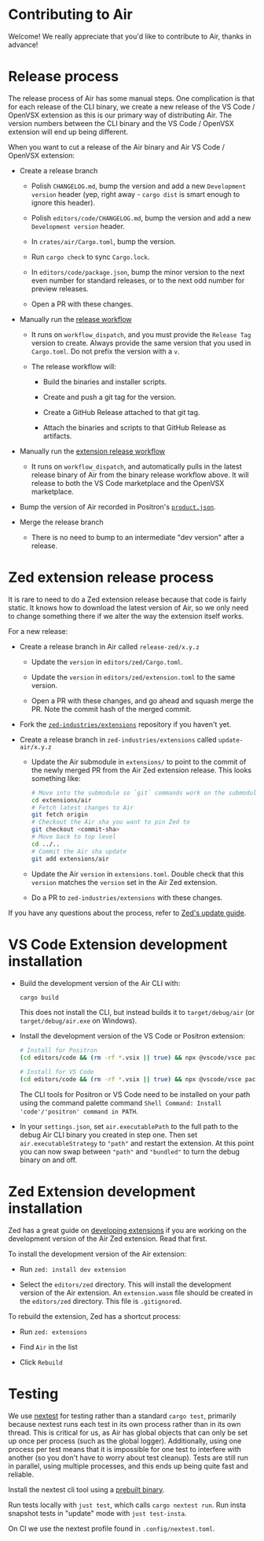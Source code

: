# Contributing to Air

Welcome! We really appreciate that you'd like to contribute to Air, thanks in advance!

# Release process

The release process of Air has some manual steps. One complication is that for each release of the CLI binary, we create a new release of the VS Code / OpenVSX extension as this is our primary way of distributing Air. The version numbers between the CLI binary and the VS Code / OpenVSX extension will end up being different.

When you want to cut a release of the Air binary and Air VS Code / OpenVSX extension:

-   Create a release branch

    -   Polish `CHANGELOG.md`, bump the version and add a new `Development version` header (yep, right away - `cargo dist` is smart enough to ignore this header).

    -   Polish `editors/code/CHANGELOG.md`, bump the version and add a new `Development version` header.

    -   In `crates/air/Cargo.toml`, bump the version.

    -   Run `cargo check` to sync `Cargo.lock`.

    -   In `editors/code/package.json`, bump the minor version to the next even number for standard releases, or to the next odd number for preview releases.

    -   Open a PR with these changes.

-   Manually run the [release workflow](https://github.com/posit-dev/air/actions/workflows/release.yml)

    -   It runs on `workflow_dispatch`, and you must provide the `Release Tag` version to create. Always provide the same version that you used in `Cargo.toml`. Do not prefix the version with a `v`.

    -   The release workflow will:

        -   Build the binaries and installer scripts.

        -   Create and push a git tag for the version.

        -   Create a GitHub Release attached to that git tag.

        -   Attach the binaries and scripts to that GitHub Release as artifacts.

-   Manually run the [extension release workflow](https://github.com/posit-dev/air/actions/workflows/release-vscode.yml)

    -   It runs on `workflow_dispatch`, and automatically pulls in the latest release binary of Air from the binary release workflow above. It will release to both the VS Code marketplace and the OpenVSX marketplace.

-   Bump the version of Air recorded in Positron's [`product.json`](https://github.com/posit-dev/positron/blob/main/product.json).

-   Merge the release branch

    -   There is no need to bump to an intermediate "dev version" after a release.

# Zed extension release process

It is rare to need to do a Zed extension release because that code is fairly static. It knows how to download the latest version of Air, so we only need to change something there if we alter the way the extension itself works.

For a new release:

-   Create a release branch in Air called `release-zed/x.y.z`

    -   Update the `version` in `editors/zed/Cargo.toml`.

    -   Update the `version` in `editors/zed/extension.toml` to the same version.

    -   Open a PR with these changes, and go ahead and squash merge the PR. Note the commit hash of the merged commit.

-   Fork the [`zed-industries/extensions`](https://github.com/zed-industries/extensions) repository if you haven't yet.

-   Create a release branch in `zed-industries/extensions` called `update-air/x.y.z`

    -   Update the Air submodule in `extensions/` to point to the commit of the newly merged PR from the Air Zed extension release. This looks something like:

        ``` bash
        # Move into the submodule so `git` commands work on the submodule
        cd extensions/air
        # Fetch latest changes to Air
        git fetch origin
        # Checkout the Air sha you want to pin Zed to
        git checkout <commit-sha>
        # Move back to top level
        cd ../..
        # Commit the Air sha update
        git add extensions/air
        ```

    -   Update the Air `version` in `extensions.toml`. Double check that this `version` matches the `version` set in the Air Zed extension.

    -   Do a PR to `zed-industries/extensions` with these changes.

If you have any questions about the process, refer to [Zed's update guide](https://zed.dev/docs/extensions/developing-extensions#updating-an-extension).

# VS Code Extension development installation

-   Build the development version of the Air CLI with:

    ``` bash
    cargo build
    ```

    This does not install the CLI, but instead builds it to `target/debug/air` (or `target/debug/air.exe` on Windows).

-   Install the development version of the VS Code or Positron extension:

    ``` bash
    # Install for Positron
    (cd editors/code && (rm -rf *.vsix || true) && npx @vscode/vsce package && positron --install-extension *.vsix)

    # Install for VS Code
    (cd editors/code && (rm -rf *.vsix || true) && npx @vscode/vsce package && code --install-extension *.vsix)
    ```

    The CLI tools for Positron or VS Code need to be installed on your path using the command palette command `Shell Command: Install 'code'/'positron' command in PATH`.

-   In your `settings.json`, set `air.executablePath` to the full path to the debug Air CLI binary you created in step one. Then set `air.executableStrategy` to `"path"` and restart the extension. At this point you can now swap between `"path"` and `"bundled"` to turn the debug binary on and off.

# Zed Extension development installation

Zed has a great guide on [developing extensions](https://zed.dev/docs/extensions/developing-extensions) if you are working on the development version of the Air Zed extension. Read that first.

To install the development version of the Air extension:

-   Run `zed: install dev extension`

-   Select the `editors/zed` directory. This will install the development version of the Air extension. An `extension.wasm` file should be created in the `editors/zed` directory. This file is `.gitignore`d.

To rebuild the extension, Zed has a shortcut process:

-   Run `zed: extensions`

-   Find `Air` in the list

-   Click `Rebuild`

# Testing

We use [nextest](https://nexte.st/) for testing rather than a standard `cargo test`, primarily because nextest runs each test in its own process rather than in its own thread. This is critical for us, as Air has global objects that can only be set up once per process (such as the global logger). Additionally, using one process per test means that it is impossible for one test to interfere with another (so you don't have to worry about test cleanup). Tests are still run in parallel, using multiple processes, and this ends up being quite fast and reliable.

Install the nextest cli tool using a [prebuilt binary](https://nexte.st/docs/installation/pre-built-binaries/).

Run tests locally with `just test`, which calls `cargo nextest run`. Run insta snapshot tests in "update" mode with `just test-insta`.

On CI we use the nextest profile found in `.config/nextest.toml`.
